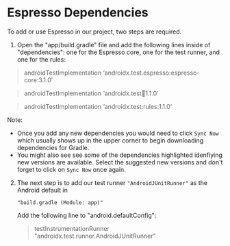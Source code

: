 # Espresso Dependencies
To add or use Espresso in our project, two steps are required.

1. Open the "app/build.gradle" file and add the following lines inside of "dependencies": one for the Espresso core, one for the test runner, and one for the rules:

> androidTestImplementation ‘androidx.test.espresso:espresso-core:3.1.0’

>androidTestImplementation ‘androidx.test:runner:1.1.0’

>androidTestImplementation ‘androidx.test:rules:1.1.0’

Note: 
- Once you add any new dependencies you would need to click `Sync Now` which usually shows up in the upper corner to begin downloading dependencies for Gradle.
- You might also see see some of the dependencies highlighted idenfiying new versions are available. Select the suggested new versions and don't forget to click on `Sync Now` once again.

2. The next step is to add our test runner `"AndroidJUnitRunner"` as the Android default in 

    `"build.gradle (Module: app)"`

    Add the following line to "android.defaultConfig":

    >testInstrumentationRunner "androidx.test.runner.AndroidJUnitRunner"

